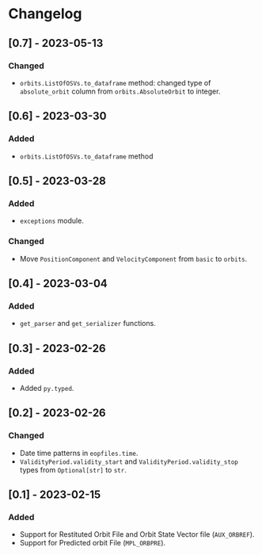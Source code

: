 # Changelog

## [0.7] - 2023-05-13

### Changed
- `orbits.ListOfOSVs.to_dataframe` method: changed type of `absolute_orbit`
  column from `orbits.AbsoluteOrbit` to integer.

## [0.6] - 2023-03-30

### Added
- `orbits.ListOfOSVs.to_dataframe` method

## [0.5] - 2023-03-28

### Added
- `exceptions` module.

### Changed
- Move `PositionComponent` and `VelocityComponent` from `basic` to `orbits`.

## [0.4] - 2023-03-04

### Added
- `get_parser` and `get_serializer` functions.

## [0.3] - 2023-02-26

### Added
- Added `py.typed`.

## [0.2] - 2023-02-26

### Changed
- Date time patterns in `eopfiles.time`.
- `ValidityPeriod.validity_start` and `ValidityPeriod.validity_stop` types from
  `Optional[str]` to `str`.

## [0.1] - 2023-02-15

### Added
- Support for Restituted Orbit File and Orbit State Vector file (`AUX_ORBREF`).
- Support for Predicted orbit File (`MPL_ORBPRE`).
